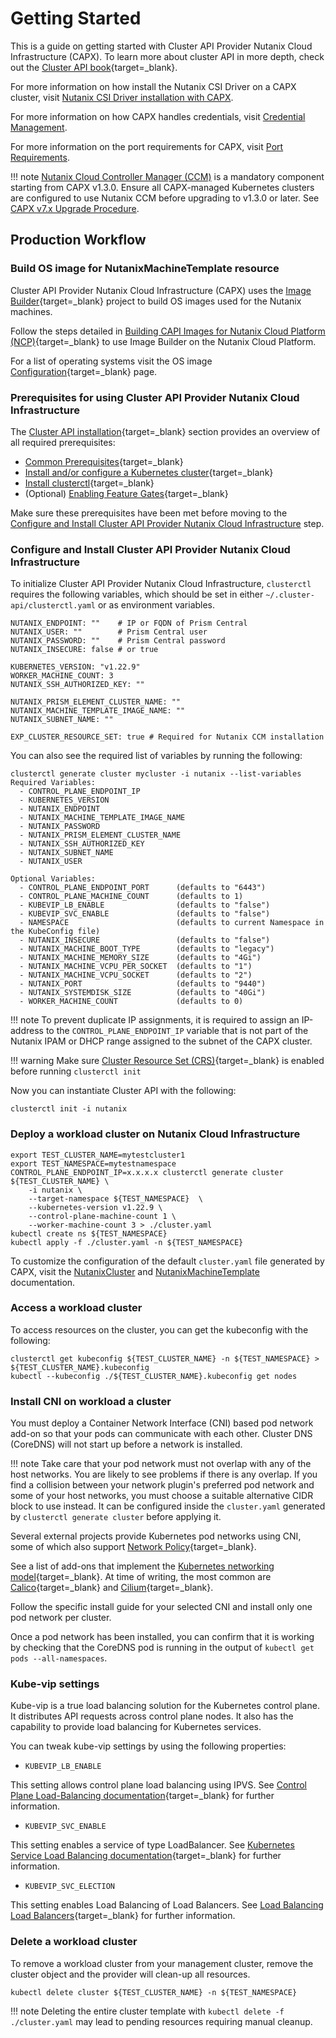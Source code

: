 # Getting Started

This is a guide on getting started with Cluster API Provider Nutanix Cloud Infrastructure (CAPX). To learn more about cluster API in more depth, check out the [Cluster API book](https://cluster-api.sigs.k8s.io/){target=_blank}.

For more information on how install the Nutanix CSI Driver on a CAPX cluster, visit [Nutanix CSI Driver installation with CAPX](./addons/install_csi_driver.md).

For more information on how CAPX handles credentials, visit [Credential Management](./credential_management.md).

For more information on the port requirements for CAPX, visit [Port Requirements](./port_requirements.md).

!!! note
    [Nutanix Cloud Controller Manager (CCM)](../../ccm/latest/overview.md) is a mandatory component starting from CAPX v1.3.0. Ensure all CAPX-managed Kubernetes clusters are configured to use Nutanix CCM before upgrading to v1.3.0 or later. See [CAPX v7.x Upgrade Procedure](./tasks/capx_v17x_upgrade_procedure.md).

## Production Workflow

### Build OS image for NutanixMachineTemplate resource
Cluster API Provider Nutanix Cloud Infrastructure (CAPX) uses the [Image Builder](https://image-builder.sigs.k8s.io/){target=_blank} project to build OS images used for the Nutanix machines. 

Follow the steps detailed in [Building CAPI Images for Nutanix Cloud Platform (NCP)](https://image-builder.sigs.k8s.io/capi/providers/nutanix.html#building-capi-images-for-nutanix-cloud-platform-ncp){target=_blank} to use Image Builder on the Nutanix Cloud Platform.

For a list of operating systems visit the OS image [Configuration](https://image-builder.sigs.k8s.io/capi/providers/nutanix.html#configuration){target=_blank} page.

### Prerequisites for using Cluster API Provider Nutanix Cloud Infrastructure
The [Cluster API installation](https://cluster-api.sigs.k8s.io/user/quick-start.html#installation){target=_blank} section provides an overview of all required prerequisites:

- [Common Prerequisites](https://cluster-api.sigs.k8s.io/user/quick-start.html#common-prerequisites){target=_blank}
- [Install and/or configure a Kubernetes cluster](https://cluster-api.sigs.k8s.io/user/quick-start.html#install-andor-configure-a-kubernetes-cluster){target=_blank}
- [Install clusterctl](https://cluster-api.sigs.k8s.io/user/quick-start.html#install-clusterctl){target=_blank}
- (Optional) [Enabling Feature Gates](https://cluster-api.sigs.k8s.io/user/quick-start.html#enabling-feature-gates){target=_blank}

Make sure these prerequisites have been met before moving to the [Configure and Install Cluster API Provider Nutanix Cloud Infrastructure](#configure-and-install-cluster-api-provider-nutanix-cloud-infrastructure) step.


### Configure and Install Cluster API Provider Nutanix Cloud Infrastructure
To initialize Cluster API Provider Nutanix Cloud Infrastructure, `clusterctl` requires the following variables, which should be set in either `~/.cluster-api/clusterctl.yaml` or as environment variables.
```
NUTANIX_ENDPOINT: ""    # IP or FQDN of Prism Central
NUTANIX_USER: ""        # Prism Central user
NUTANIX_PASSWORD: ""    # Prism Central password
NUTANIX_INSECURE: false # or true

KUBERNETES_VERSION: "v1.22.9"
WORKER_MACHINE_COUNT: 3
NUTANIX_SSH_AUTHORIZED_KEY: ""

NUTANIX_PRISM_ELEMENT_CLUSTER_NAME: ""
NUTANIX_MACHINE_TEMPLATE_IMAGE_NAME: ""
NUTANIX_SUBNET_NAME: ""

EXP_CLUSTER_RESOURCE_SET: true # Required for Nutanix CCM installation
```

You can also see the required list of variables by running the following:
```
clusterctl generate cluster mycluster -i nutanix --list-variables           
Required Variables:
  - CONTROL_PLANE_ENDPOINT_IP
  - KUBERNETES_VERSION
  - NUTANIX_ENDPOINT
  - NUTANIX_MACHINE_TEMPLATE_IMAGE_NAME
  - NUTANIX_PASSWORD
  - NUTANIX_PRISM_ELEMENT_CLUSTER_NAME
  - NUTANIX_SSH_AUTHORIZED_KEY
  - NUTANIX_SUBNET_NAME
  - NUTANIX_USER

Optional Variables:
  - CONTROL_PLANE_ENDPOINT_PORT      (defaults to "6443")
  - CONTROL_PLANE_MACHINE_COUNT      (defaults to 1)
  - KUBEVIP_LB_ENABLE                (defaults to "false")
  - KUBEVIP_SVC_ENABLE               (defaults to "false")
  - NAMESPACE                        (defaults to current Namespace in the KubeConfig file)
  - NUTANIX_INSECURE                 (defaults to "false")
  - NUTANIX_MACHINE_BOOT_TYPE        (defaults to "legacy")
  - NUTANIX_MACHINE_MEMORY_SIZE      (defaults to "4Gi")
  - NUTANIX_MACHINE_VCPU_PER_SOCKET  (defaults to "1")
  - NUTANIX_MACHINE_VCPU_SOCKET      (defaults to "2")
  - NUTANIX_PORT                     (defaults to "9440")
  - NUTANIX_SYSTEMDISK_SIZE          (defaults to "40Gi")
  - WORKER_MACHINE_COUNT             (defaults to 0)
```

!!! note
    To prevent duplicate IP assignments, it is required to assign an IP-address to the `CONTROL_PLANE_ENDPOINT_IP` variable that is not part of the Nutanix IPAM or DHCP range assigned to the subnet of the CAPX cluster. 

!!! warning
    Make sure [Cluster Resource Set (CRS)](https://cluster-api.sigs.k8s.io/tasks/experimental-features/cluster-resource-set){target=_blank} is enabled before running `clusterctl init`

Now you can instantiate Cluster API with the following:
```
clusterctl init -i nutanix
```

### Deploy a workload cluster on Nutanix Cloud Infrastructure
```
export TEST_CLUSTER_NAME=mytestcluster1
export TEST_NAMESPACE=mytestnamespace
CONTROL_PLANE_ENDPOINT_IP=x.x.x.x clusterctl generate cluster ${TEST_CLUSTER_NAME} \
    -i nutanix \
    --target-namespace ${TEST_NAMESPACE}  \
    --kubernetes-version v1.22.9 \
    --control-plane-machine-count 1 \
    --worker-machine-count 3 > ./cluster.yaml
kubectl create ns ${TEST_NAMESPACE}
kubectl apply -f ./cluster.yaml -n ${TEST_NAMESPACE}
```
To customize the configuration of the default `cluster.yaml` file generated by CAPX, visit the  [NutanixCluster](./types/nutanix_cluster.md) and  [NutanixMachineTemplate](./types/nutanix_machine_template.md) documentation.

### Access a workload cluster
To access resources on the cluster, you can get the kubeconfig with the following:
```
clusterctl get kubeconfig ${TEST_CLUSTER_NAME} -n ${TEST_NAMESPACE} > ${TEST_CLUSTER_NAME}.kubeconfig
kubectl --kubeconfig ./${TEST_CLUSTER_NAME}.kubeconfig get nodes 
```

### Install CNI on workload a cluster

You must deploy a Container Network Interface (CNI) based pod network add-on so that your pods can communicate with each other. Cluster DNS (CoreDNS) will not start up before a network is installed.

!!! note
    Take care that your pod network must not overlap with any of the host networks. You are likely to see problems if there is any overlap. If you find a collision between your network plugin's preferred pod network and some of your host networks, you must choose a suitable alternative CIDR block to use instead. It can be configured inside the `cluster.yaml` generated by `clusterctl generate cluster` before applying it.

Several external projects provide Kubernetes pod networks using CNI, some of which also support [Network Policy](https://kubernetes.io/docs/concepts/services-networking/network-policies/){target=_blank}.

See a list of add-ons that implement the [Kubernetes networking model](https://kubernetes.io/docs/concepts/cluster-administration/networking/#how-to-implement-the-kubernetes-network-model){target=_blank}. At time of writing, the most common are [Calico](https://www.tigera.io/project-calico/){target=_blank} and [Cilium](https://cilium.io){target=_blank}.

Follow the specific install guide for your selected CNI and install only one pod network per cluster.

Once a pod network has been installed, you can confirm that it is working by checking that the CoreDNS pod is running in the output of `kubectl get pods --all-namespaces`.


### Kube-vip settings

Kube-vip is a true load balancing solution for the Kubernetes control plane. It distributes API requests across control plane nodes. It also has the capability to provide load balancing for Kubernetes services.

You can tweak kube-vip settings by using the following properties:

- `KUBEVIP_LB_ENABLE`

This setting allows control plane load balancing using IPVS. See
[Control Plane Load-Balancing documentation](https://kube-vip.io/docs/about/architecture/#control-plane-load-balancing){target=_blank} for further information.

- `KUBEVIP_SVC_ENABLE` 

This setting enables a service of type LoadBalancer. See
[Kubernetes Service Load Balancing documentation](https://kube-vip.io/docs/about/architecture/#kubernetes-service-load-balancing){target=_blank} for further information.

- `KUBEVIP_SVC_ELECTION`

This setting enables Load Balancing of Load Balancers. See [Load Balancing Load Balancers](https://kube-vip.io/docs/usage/kubernetes-services/#load-balancing-load-balancers-when-using-arp-mode-yes-you-read-that-correctly-kube-vip-v050){target=_blank} for further information.

### Delete a workload cluster
To remove a workload cluster from your management cluster, remove the cluster object and the provider will clean-up all resources. 

```
kubectl delete cluster ${TEST_CLUSTER_NAME} -n ${TEST_NAMESPACE}
```
!!! note
    Deleting the entire cluster template with `kubectl delete -f ./cluster.yaml` may lead to pending resources requiring manual cleanup.
